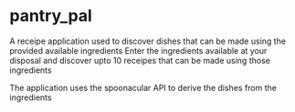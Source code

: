 # pantry_pal

A receipe application used to discover dishes that can be made using 
the provided available ingredients
Enter the ingredients available at your disposal and discover upto 10
receipes that can be made using those ingredients

The application uses the spoonacular API to derive the dishes from the 
ingredients
